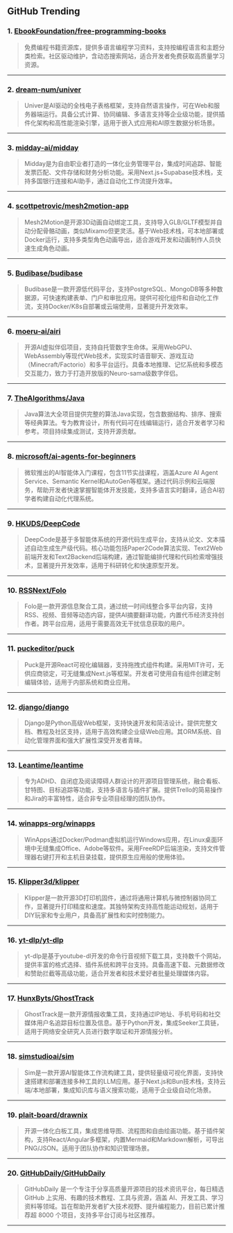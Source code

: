 ## GitHub Trending


### 1. [EbookFoundation/free-programming-books](https://github.com/EbookFoundation/free-programming-books)
> 免费编程书籍资源库，提供多语言编程学习资料，支持按编程语言和主题分类检索。社区驱动维护，含动态搜索网站，适合开发者免费获取高质量学习资源。
---

### 2. [dream-num/univer](https://github.com/dream-num/univer)
> Univer是AI驱动的全栈电子表格框架，支持自然语言操作，可在Web和服务器端运行。具备公式计算、协同编辑、多语言支持等企业级功能，提供插件化架构和高性能渲染引擎，适用于嵌入式应用和AI原生数据分析场景。
---

### 3. [midday-ai/midday](https://github.com/midday-ai/midday)
> Midday是为自由职业者打造的一体化业务管理平台，集成时间追踪、智能发票匹配、文件存储和财务分析功能。采用Next.js+Supabase技术栈，支持多国银行连接和AI助手，通过自动化工作流提升效率。
---

### 4. [scottpetrovic/mesh2motion-app](https://github.com/scottpetrovic/mesh2motion-app)
> Mesh2Motion是开源3D动画自动绑定工具，支持导入GLB/GLTF模型并自动分配骨骼动画，类似Mixamo但更灵活。基于Web技术栈，可本地部署或Docker运行，支持多类型角色动画导出，适合游戏开发和动画制作人员快速生成角色动画。
---

### 5. [Budibase/budibase](https://github.com/Budibase/budibase)
> Budibase是一款开源低代码平台，支持PostgreSQL、MongoDB等多种数据源，可快速构建表单、门户和审批应用。提供可视化组件和自动化工作流，支持Docker/K8s自部署或云端使用，显著提升开发效率。
---

### 6. [moeru-ai/airi](https://github.com/moeru-ai/airi)
> 开源AI虚拟伴侣项目，支持自托管数字生命体。采用WebGPU、WebAssembly等现代Web技术，实现实时语音聊天、游戏互动（Minecraft/Factorio）和多平台运行。具备本地推理、记忆系统和多模态交互能力，致力于打造开放版的Neuro-sama级数字伴侣。
---

### 7. [TheAlgorithms/Java](https://github.com/TheAlgorithms/Java)
> Java算法大全项目提供完整的算法Java实现，包含数据结构、排序、搜索等经典算法。专为教育设计，所有代码可在线编辑运行，适合开发者学习和参考。项目持续集成测试，支持开源贡献。
---

### 8. [microsoft/ai-agents-for-beginners](https://github.com/microsoft/ai-agents-for-beginners)
> 微软推出的AI智能体入门课程，包含11节实战课程，涵盖Azure AI Agent Service、Semantic Kernel和AutoGen等框架。通过代码示例和云端服务，帮助开发者快速掌握智能体开发技能，支持多语言实时翻译，适合AI初学者构建自动化代理系统。
---

### 9. [HKUDS/DeepCode](https://github.com/HKUDS/DeepCode)
> DeepCode是基于多智能体系统的开源代码生成平台，支持从论文、文本描述自动生成生产级代码。核心功能包括Paper2Code算法实现、Text2Web前端开发和Text2Backend后端构建，通过智能编排代理和代码检索增强技术，显著提升开发效率，适用于科研转化和快速原型开发。
---

### 10. [RSSNext/Folo](https://github.com/RSSNext/Folo)
> Folo是一款开源信息聚合工具，通过统一时间线整合多平台内容，支持RSS、视频、音频等动态内容，提供AI摘要翻译功能，内置代币经济支持创作者。跨平台应用，适用于需要高效无干扰信息获取的用户。
---

### 11. [puckeditor/puck](https://github.com/puckeditor/puck)
> Puck是开源React可视化编辑器，支持拖拽式组件构建。采用MIT许可，无供应商锁定，可无缝集成Next.js等框架。开发者可使用自有组件创建定制编辑体验，适用于内部系统和商业应用。
---

### 12. [django/django](https://github.com/django/django)
> Django是Python高级Web框架，支持快速开发和简洁设计。提供完整文档、教程及社区支持，适用于高效构建企业级Web应用。其ORM系统、自动化管理界面和强大扩展性深受开发者青睐。
---

### 13. [Leantime/leantime](https://github.com/Leantime/leantime)
> 专为ADHD、自闭症及阅读障碍人群设计的开源项目管理系统，融合看板、甘特图、目标追踪等功能，支持多语言与插件扩展。提供Trello的简易操作和Jira的丰富特性，适合非专业项目经理的团队协作。
---

### 14. [winapps-org/winapps](https://github.com/winapps-org/winapps)
> WinApps通过Docker/Podman虚拟机运行Windows应用，在Linux桌面环境中无缝集成Office、Adobe等软件。采用FreeRDP后端渲染，支持文件管理器右键打开和主机目录挂载，提供原生应用般的使用体验。
---

### 15. [Klipper3d/klipper](https://github.com/Klipper3d/klipper)
> Klipper是一款开源3D打印机固件，通过将通用计算机与微控制器协同工作，显著提升打印精度和速度。其独特架构支持高性能运动规划，适用于DIY玩家和专业用户，具备高扩展性和实时控制能力。
---

### 16. [yt-dlp/yt-dlp](https://github.com/yt-dlp/yt-dlp)
> yt-dlp是基于youtube-dl开发的命令行音视频下载工具，支持数千个网站，提供丰富的格式选择、插件系统和跨平台支持。具备高速下载、元数据修改和赞助拦截等高级功能，适合开发者和技术爱好者批量处理媒体内容。
---

### 17. [HunxByts/GhostTrack](https://github.com/HunxByts/GhostTrack)
> GhostTrack是一款开源情报收集工具，支持通过IP地址、手机号码和社交媒体用户名追踪目标位置及信息。基于Python开发，集成Seeker工具链，适用于网络安全研究人员进行数字取证和开源情报分析。
---

### 18. [simstudioai/sim](https://github.com/simstudioai/sim)
> Sim是一款开源AI智能体工作流构建工具，提供轻量级可视化界面，支持快速搭建和部署连接多种工具的LLM应用。基于Next.js和Bun技术栈，支持云端/本地部署，集成知识库与语义搜索功能，适用于企业级自动化场景。
---

### 19. [plait-board/drawnix](https://github.com/plait-board/drawnix)
> 开源一体化白板工具，集成思维导图、流程图和自由绘画功能。基于插件架构，支持React/Angular多框架，内置Mermaid和Markdown解析，可导出PNG/JSON。适用于团队协作和知识管理场景。
---

### 20. [GitHubDaily/GitHubDaily](https://github.com/GitHubDaily/GitHubDaily)
> GitHubDaily 是一个专注于分享高质量开源项目的技术资讯平台，每日精选 GitHub 上实用、有趣的技术教程、工具与资源，涵盖 AI、开发工具、学习资料等领域。旨在帮助开发者扩大技术视野、提升编程能力，目前已累计推荐超 8000 个项目，支持多平台订阅与社区推荐。
---
